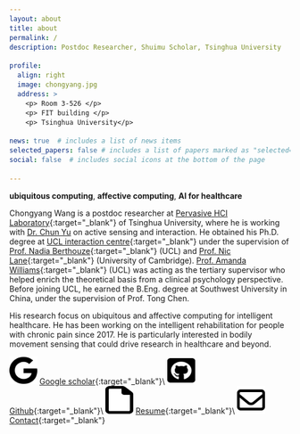 ```yaml
---
layout: about
title: about
permalink: /
description: Postdoc Researcher, Shuimu Scholar, Tsinghua University

profile:
  align: right
  image: chongyang.jpg 
  address: >
    <p> Room 3-526 </p>
    <p> FIT building </p>
    <p> Tsinghua University</p>

news: true  # includes a list of news items
selected_papers: false # includes a list of papers marked as "selected={true}"
social: false  # includes social icons at the bottom of the page

---
```


**ubiquitous computing**, **affective computing**, **AI for healthcare** 

Chongyang Wang is a postdoc researcher at [Pervasive HCI Laboratory](https://pi.cs.tsinghua.edu.cn/){:target="\_blank"} of Tsinghua University, where he is working with [Dr. Chun Yu](https://pi.cs.tsinghua.edu.cn/lab/people/ChunYu/) on active sensing and interaction. He obtained his Ph.D. degree at [UCL interaction centre](https://uclic.ucl.ac.uk/people/chongyang-wang){:target="\_blank"} under the supervision of [Prof. Nadia Berthouze](https://uclic.ucl.ac.uk/people/nadia-berthouze){:target="\_blank"} (UCL) and [Prof. Nic Lane](http://niclane.org/){:target="\_blank"} (University of Cambridge). [Prof. Amanda Williams](https://www.ucl.ac.uk/pals/people/amanda-c-de-c-williams){:target="\_blank"} (UCL) was acting as the tertiary supervisor who helped enrich the theoretical basis from a clinical psychology perspective. Before joining UCL, he earned the B.Eng. degree at Southwest University in China, under the supervision of Prof. Tong Chen.

His research focus on ubiquitous and affective computing for intelligent healthcare. He has been working on the intelligent rehabilitation for people with chronic pain since 2017. He is particularly interested in bodily movement sensing that could drive research in healthcare and beyond.

<!-- He was awarded two prestigious scholarships from UCL to carry out his PhD studies on the topic of developing new body sensing technology to support chronic pain physical rehabilitation. -->

<img src="/assets/img/google.svg" width="50" height="50"> [Google scholar](https://scholar.google.com/citations?user=H7VBxLgAAAAJ&hl=en){:target="\_blank"}\\
<img src="/assets/img/square-github.svg" width="50" height="50"> [Github](https://github.com/Mvrjustid){:target="\_blank"}\\
<img src="/assets/img/file.svg" width="50" height="50"> [Resume](/assets/pdf/ChongyangWang_CV.pdf){:target="\_blank"}\\
<img src="/assets/img/envelope.svg" width="50" height="50"> [Contact](mailto:wangchongyang@tsinghua.edu.cn){:target="\_blank"}

<!-- [![Citation](https://img.shields.io/badge/Google%20scholar%20citation-%3E250-4682B4?style=flat-square&logo=Google-Scholar)](https://scholar.google.com/citations?user=H7VBxLgAAAAJ&hl=en) -->

<!-- [![Achievement](https://img.shields.io/badge/Milestone-1st%20IMWUT-FF8C00?style=flat-square&logo=Google-Keep)](https://github.com/Mvrjustid/IMWUT-Hierarchical-HAR-PBD)\\ -->

<!-- [![Awards](https://img.shields.io/badge/Awards-UCL%20ORS--GRS-fa6c00?style=flat-square&logo=Unacademy)](https://www.ucl.ac.uk/economics/study/postgraduate/funding/funding/ucl-research-scholarships-grs-and-ors) [![Status](https://img.shields.io/badge/Status-Viva%20Passed-BB33FF?style=flat-square&logo=Clockify)](https://www.ucl.ac.uk/students/exams-and-assessments/research-assessments/format-bind-and-submit-your-thesis-general-guidance) -->